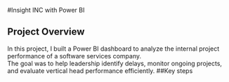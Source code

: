 #Insight INC with Power BI
## Project Overview
In this project, I built a Power BI dashboard to analyze the internal project performance of a software services company.  
The goal was to help leadership identify delays, monitor ongoing projects, and evaluate vertical head performance efficiently. 
##Key steps
